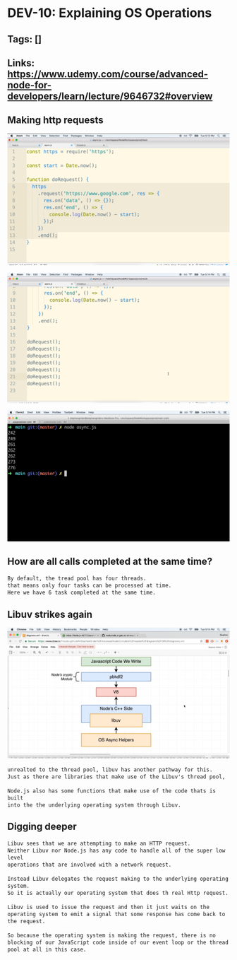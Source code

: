 # DEV-10: Explaining OS Operations

## Tags: []

## Links: <https://www.udemy.com/course/advanced-node-for-developers/learn/lecture/9646732#overview>

## Making http requests

![""](../images/DEV-10/DEV-10-A1.png)

![""](../images/DEV-10/DEV-10-A2.png)

![""](../images/DEV-10/DEV-10-A3.png)

## How are all calls completed at the same time?

    By default, the tread pool has four threads.
    that means only four tasks can be processed at time.
    Here we have 6 task completed at the same time.

## Libuv strikes again

![""](../images/DEV-10/DEV-10-B1.png)

    unrealted to the thread pool, libuv has another pathway for this.
    Just as there are libraries that make use of the Libuv's thread pool,

    Node.js also has some functions that make use of the code thats is built 
    into the the underlying operating system through Libuv.

## Digging deeper

    Libuv sees that we are attempting to make an HTTP request.
    Neither Libuv nor Node.js has any code to handle all of the super low level
    operations that are involved with a network request.

    Instead Libuv delegates the request making to the underlying operating system.
    So it is actually our operating system that does th real Http request.

    Libuv is used to issue the request and then it just waits on the operating system to emit a signal that some response has come back to the request.

    So because the operating system is making the request, there is no blocking of our JavaScript code inside of our event loop or the thread pool at all in this case.
    

    

